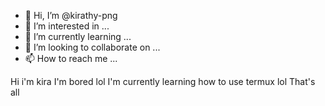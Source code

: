 - 👋 Hi, I’m @kirathy-png
- 👀 I’m interested in ...
- 🌱 I’m currently learning ...
- 💞️ I’m looking to collaborate on ...
- 📫 How to reach me ...

<!---
kirathy-png/kirathy-png is a ✨ special ✨ repository because its `README.md` (this file) appears on your GitHub profile.
You can click the Preview link to take a look at your changes.
--->
Hi i'm kira
I'm bored lol 
I'm currently learning how to use termux lol
 That's all 
